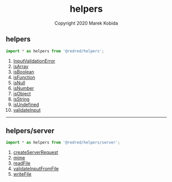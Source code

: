 <h1 align="center">helpers</h1>
<p align="center">Copyright 2020 Marek Kobida</p>

## helpers

```ts
import * as helpers from '@redred/helpers';
```

1. [InputValidationError](./private/types/InputValidationError.ts)
1. [isArray](./private/types/isArray.ts)
1. [isBoolean](./private/types/isBoolean.ts)
1. [isFunction](./private/types/isFunction.ts)
1. [isNull](./private/types/isNull.ts)
1. [isNumber](./private/types/isNumber.ts)
1. [isObject](./private/types/isObject.ts)
1. [isString](./private/types/isString.ts)
1. [isUndefined](./private/types/isUndefined.ts)
1. [validateInput](./private/types/validateInput.ts)

---

## helpers/server

```ts
import * as helpers from '@redred/helpers/server';
```

1. [createServerRequest](./private/createServerRequest.ts)
1. [mime](./private/mime.ts)
1. [readFile](./private/readFile.ts)
1. [validateInputFromFile](./private/types/validateInputFromFile.ts)
1. [writeFile](./private/writeFile.ts)

